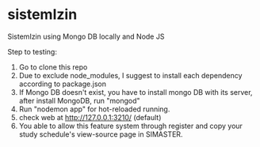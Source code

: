 # sistemIzin
SistemIzin using Mongo DB locally and Node JS

Step to testing:
1. Go to clone this repo
2. Due to exclude node_modules, I suggest to install each dependency according to package.json
4. If Mongo DB doesn't exist, you have to install mongo DB with its server, after install MongoDB, run "mongod"
3. Run "nodemon app" for hot-reloaded running.
4. check web at http://127.0.0.1:3210/ (default)
5. You able to allow this feature system through register and copy your study schedule's view-source page in SIMASTER.
